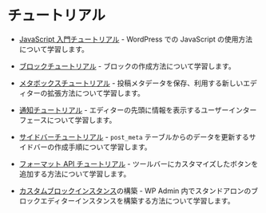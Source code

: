 <!--
# Tutorials
-->
# チュートリアル

<!--
* See the [Getting Started with JavaScript Tutorial](/docs/designers-developers/developers/tutorials/javascript/readme.md) to learn about how to use JavaScript within WordPress.
-->
* [JavaScript 入門チュートリアル](https://ja.wordpress.org/team/handbook/block-editor/tutorials/javascript/) - WordPress での JavaScript の使用方法について学習します。

<!--
* The [Blocks Tutorial](/docs/designers-developers/developers/tutorials/block-tutorial/readme.md) is the best place to start to learn more about block creation.
-->
* [ブロックチュートリアル](https://ja.wordpress.org/team/handbook/block-editor/tutorials/block-tutorial/) - ブロックの作成方法について学習します。

<!-- 
* See the [Meta Boxes Tutorial](/docs/designers-developers/developers/tutorials/metabox/readme.md) for new ways of extending the editor storing and using post meta data.
-->
* [メタボックスチュートリアル](https://ja.wordpress.org/team/handbook/block-editor/tutorials/metabox/) - 投稿メタデータを保存、利用する新しいエディターの拡張方法について学習します。

<!-- 
* Check out the [Notices Tutorial](/docs/designers-developers/developers/tutorials/notices/README.md) to learn how to display informational UI at the top of the editor.
-->
* [通知チュートリアル](https://ja.wordpress.org/team/handbook/block-editor/tutorials/notices/) - エディターの先頭に情報を表示するユーザーインターフェースについて学習します。

<!-- 
* The [Sidebar Tutorial](/docs/designers-developers/developers/tutorials/sidebar-tutorial/plugin-sidebar-0.md) will walk you through the steps of creating a sidebar to update data from the `post_meta` table.
-->
* [サイドバーチュートリアル](https://developer.wordpress.org/block-editor/designers-developers/developers/tutorials/sidebar-tutorial/plugin-sidebar-0/) - `post_meta` テーブルからのデータを更新するサイドバーの作成手順について学習します。

<!--
* Learn how to add customized buttons to the toolbar with the [Format API tutorial](/docs/designers-developers/developers/tutorials/format-api/).
-->
* [フォーマット API チュートリアル](https://developer.wordpress.org/block-editor/designers-developers/developers/tutorials/format-api/) - ツールバーにカスタマイズしたボタンを追加する方法について学習します。

<!-- 
* Build your own [custom block editor instance](/docs/designers-developers/developers/platform/custom-block-editor/) - this will walk you through building a standalone instance of the block editor within WP Admin.
 -->
* [カスタムブロックインスタンス](https://developer.wordpress.org/block-editor/developers/platform/custom-block-editor/)の構築 - WP Admin 内でスタンドアロンのブロックエディターインスタンスを構築する方法について学習します。
